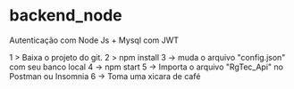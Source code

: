 # backend_node
Autenticação com Node Js + Mysql com JWT


1 > Baixa o projeto do git.
2 > npm install
3 -> muda o arquivo "config.json" com seu banco local
4 -> npm start
5 -> Importa o arquivo "RgTec_Api" no Postman ou Insomnia
6 -> Toma uma xicara de café
